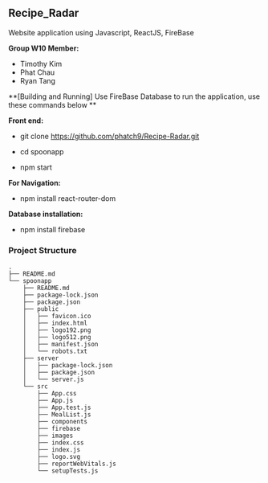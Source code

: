 ## Recipe_Radar 

Website application using Javascript, ReactJS, FireBase

**Group W10 Member:**
  - Timothy Kim
  - Phat Chau
  - Ryan Tang

**[Building and Running] Use FireBase Database to run the application, use these commands below **

**Front end:**

- git clone https://github.com/phatch9/Recipe-Radar.git

- cd spoonapp

- npm start

**For Navigation:**

- npm install react-router-dom

**Database installation:**

- npm install firebase

### Project Structure

```
.
├── README.md
└── spoonapp
    ├── README.md
    ├── package-lock.json
    ├── package.json
    ├── public
    │   ├── favicon.ico
    │   ├── index.html
    │   ├── logo192.png
    │   ├── logo512.png
    │   ├── manifest.json
    │   └── robots.txt
    ├── server
    │   ├── package-lock.json
    │   ├── package.json
    │   └── server.js
    └── src
        ├── App.css
        ├── App.js
        ├── App.test.js
        ├── MealList.js
        ├── components
        ├── firebase
        ├── images
        ├── index.css
        ├── index.js
        ├── logo.svg
        ├── reportWebVitals.js
        └── setupTests.js
```
